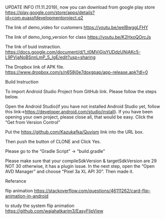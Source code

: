 UPDATE INFO (11.11.2019), now you can download from google play store
https://play.google.com/store/apps/details?id=com.euassfdevelopmentproject.q2

The link of demo_video for customers
https://youtu.be/weIBwggLFHY

The link of demo_long_version for class
https://youtu.be/K2HxoQOrcJs

The link of buid instraction.
https://docs.google.com/document/d/1_t0MVjGjsYUDdzUNjAKc5-L9PVjaNoBSnnLmP_5_IgE/edit?usp=sharing

The Dropbox link of APK file.
https://www.dropbox.com/s/n658j0e7doxgpap/app-release.apk?dl=0

Build Instruction

To import Android Studio Project from GitHub link. Please follow the steps below.

Open the Android Studio(if you have not installed Android Studio yet, follow this link→https://developer.android.com/studio/install). If you have been opening your own project, please close all, that would be easy.
Click the “Get from Version Control” 



Put the https://github.com/Kazukafka/Quvism link into the URL box.




Then push the button of CLONE and Click Yes.



Please go to the “Gradle Script” → “build.gradle”


Please make sure that your compileSdkVersion & targetSdkVersion are 29 NOT 30 otherwise, it has a plugin issue.
In the next step, open the “Open AVD Manager” and choose “Pixel 3a XL API 30”. Then made it.

Referance


flip animation https://stackoverflow.com/questions/46111262/card-flip-animation-in-android


to study the system flip animation https://github.com/wajahatkarim3/EasyFlipView
